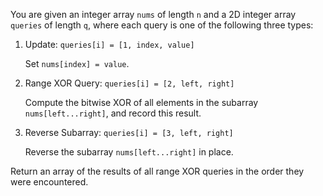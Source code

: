 You are given an integer array `nums` of length `n` and a 2D integer array `queries` of length `q`, where each query is one of the following three types:

1. Update: `queries[i] = [1, index, value]`

    Set `nums[index] = value`.

2. Range XOR Query: `queries[i] = [2, left, right]`

    Compute the bitwise XOR of all elements in the subarray `nums[left...right]`, and record this result.

3. Reverse Subarray: `queries[i] = [3, left, right]`

    Reverse the subarray `nums[left...right]` in place.

Return an array of the results of all range XOR queries in the order they were encountered.